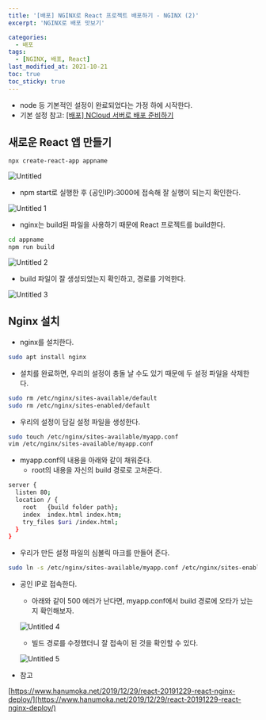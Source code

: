 ```yaml
---
title: '[배포] NGINX로 React 프로젝트 배포하기 - NGINX (2)'
excerpt: 'NGINX로 배포 맛보기'

categories:
  - 배포
tags:
  - [NGINX, 배포, React]
last_modified_at: 2021-10-21
toc: true  
toc_sticky: true
---
```


- node 등 기본적인 설정이 완료되었다는 가정 하에 시작한다.
- 기본 설정 참고: [[배포] NCloud 서버로 배포 준비하기](https://waterdrag0n.github.io/%EB%B0%B0%ED%8F%AC/ncloudDeploy/)

## 새로운 React 앱 만들기

```bash
npx create-react-app appname
```

![Untitled](https://user-images.githubusercontent.com/70019911/138269076-605d99af-f689-4869-81d7-0a52344f2993.png)

- npm start로 실행한 후 {공인IP}:3000에 접속해 잘 실행이 되는지 확인한다.

![Untitled 1](https://user-images.githubusercontent.com/70019911/138269062-44aacbf7-03be-40f4-8d90-04745e458af0.png)

- nginx는 build된 파일을 사용하기 때문에 React 프로젝트를 build한다.

```bash
cd appname
npm run build
```

![Untitled 2](https://user-images.githubusercontent.com/70019911/138269067-dcf2014a-dc60-4e44-b7b7-023fab0efd2f.png)

- build 파일이 잘 생성되었는지 확인하고, 경로를 기억한다.

![Untitled 3](https://user-images.githubusercontent.com/70019911/138269069-155ab286-e9c1-4fc6-bb57-7c797c8e72c1.png)

## Nginx 설치

- nginx를 설치한다.

```bash
sudo apt install nginx
```

- 설치를 완료하면, 우리의 설정이 충돌 날 수도 있기 때문에 두 설정 파일을 삭제한다.

```bash
sudo rm /etc/nginx/sites-available/default
sudo rm /etc/nginx/sites-enabled/default
```

- 우리의 설정이 담길 설정 파일을 생성한다.

```bash
sudo touch /etc/nginx/sites-available/myapp.conf
vim /etc/nginx/sites-available/myapp.conf
```

- myapp.conf의 내용을 아래와 같이 채워준다.
    - root의 내용을 자신의 build 경로로 고쳐준다.

```bash
server {
  listen 80;
  location / {
    root   {build folder path};
    index  index.html index.htm;
    try_files $uri /index.html;
  }
}
```

- 우리가 만든 설정 파일의 심볼릭 마크를 만들어 준다.

```bash
sudo ln -s /etc/nginx/sites-available/myapp.conf /etc/nginx/sites-enabled/myapp.conf
```

- 공인 IP로 접속한다.
    - 아래와 같이 500 에러가 난다면, myapp.conf에서 build 경로에 오타가 났는지 확인해보자.
    
    ![Untitled 4](https://user-images.githubusercontent.com/70019911/138269071-0f76d7b8-be01-49f4-906a-e41e15c102e2.png)
    
    - 빌드 경로를 수정했더니 잘 접속이 된 것을 확인할 수 있다.
    
    ![Untitled 5](https://user-images.githubusercontent.com/70019911/138269074-8d1edcc3-d13d-4f9f-98d8-320b4820f464.png)
    
- 참고

[https://www.hanumoka.net/2019/12/29/react-20191229-react-nginx-deploy/](https://www.hanumoka.net/2019/12/29/react-20191229-react-nginx-deploy/)
